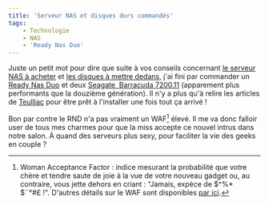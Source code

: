 ```yaml
---
title: 'Serveur NAS et disques durs commandés'
tags:
    - Technologie
    - NAS
    - 'Ready Nas Duo'
---
```


Juste un petit mot pour dire que suite à vos conseils concernant [le serveur NAS à acheter](/2009/02/quel-serveur-nas-pour-la-maison/) et [les disques à mettre dedans](/2009/04/quel-disque-choisir/), j'ai fini par commander un [Ready Nas Duo](http://www.ldlc.com/fiche/PB00077547.html) et deux [Seagate  Barracuda 7200.11](http://www.ldlc.com/fiche/PB00082857.html) (apparement plus performants que la douzième génération). Il n'y a plus qu'à relire les articles de [Teulliac](http://www.teulliac.com/search/ReadyNas) pour être prêt à l'installer une fois tout ça arrivé&nbsp;!

Bon par contre le RND n'a pas vraiment un WAF[^waf] élevé. Il me va donc falloir user de tous mes charmes pour que la miss accepte ce nouvel intrus dans notre salon. À quand des serveurs plus sexy, pour faciliter la vie des geeks en couple&nbsp;?

[^waf]: Woman Acceptance Factor : indice mesurant la probabilité que votre chère et tendre saute de joie à la vue de votre nouveau gadget ou, au contraire, vous jette dehors en criant&nbsp;: "Jamais, expèce de $^%\* $¨°#£&nbsp;!". D'autres détails sur le WAF sont disponibles [par ici](http://www.lesgeeks.net/article-engeeklopedie/waf.html).</span>
